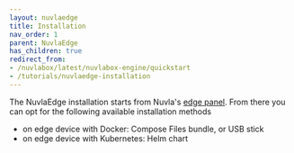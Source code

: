 ```yaml
---
layout: nuvlaedge
title: Installation
nav_order: 1
parent: NuvlaEdge
has_children: true
redirect_from:
- /nuvlabox/latest/nuvlabox-engine/quickstart
- /tutorials/nuvlaedge-installation
---
```


The NuvlaEdge installation starts from
Nuvla's [edge panel](https://nuvla.io/ui/edge). From there you can opt for the
following available installation methods
* on edge device with Docker: Compose Files bundle, or USB stick
* on edge device with Kubernetes: Helm chart
